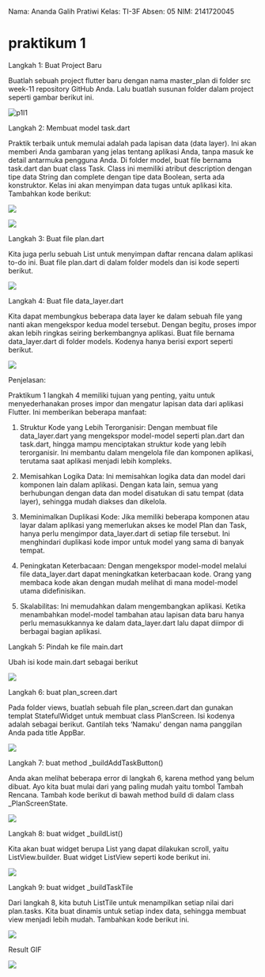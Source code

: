 Nama: Ananda Galih Pratiwi
Kelas: TI-3F
Absen: 05
NIM: 2141720045

# praktikum 1

Langkah 1: Buat Project Baru

Buatlah sebuah project flutter baru dengan nama master_plan di folder src week-11 repository GitHub Anda. Lalu buatlah susunan folder dalam project seperti gambar berikut ini.

![p1l1](/WEEK-11/docs/praktikum-01/langkah-01.png)

Langkah 2: Membuat model task.dart

Praktik terbaik untuk memulai adalah pada lapisan data (data layer). Ini akan memberi Anda gambaran yang jelas tentang aplikasi Anda, tanpa masuk ke detail antarmuka pengguna Anda. Di folder model, buat file bernama task.dart dan buat class Task. Class ini memiliki atribut description dengan tipe data String dan complete dengan tipe data Boolean, serta ada konstruktor. Kelas ini akan menyimpan data tugas untuk aplikasi kita. Tambahkan kode berikut:

![](/WEEK-11/docs/praktikum-01/langkah-02.png)

![](/WEEK-11/docs/praktikum-01/langkah-02-kode.png)

Langkah 3: Buat file plan.dart

Kita juga perlu sebuah List untuk menyimpan daftar rencana dalam aplikasi to-do ini. Buat file plan.dart di dalam folder models dan isi kode seperti berikut.

![](/WEEK-11/docs/praktikum-01/langkah-03.png)

Langkah 4: Buat file data_layer.dart

Kita dapat membungkus beberapa data layer ke dalam sebuah file yang nanti akan mengekspor kedua model tersebut. Dengan begitu, proses impor akan lebih ringkas seiring berkembangnya aplikasi. Buat file bernama data_layer.dart di folder models. Kodenya hanya berisi export seperti berikut.

![](/WEEK-11/docs/praktikum-01/langkah-04.png)

Penjelasan:

Praktikum 1 langkah 4 memiliki tujuan yang penting, yaitu untuk menyederhanakan proses impor dan mengatur lapisan data dari aplikasi Flutter. Ini memberikan beberapa manfaat:

1. Struktur Kode yang Lebih Terorganisir: Dengan membuat file data_layer.dart yang mengekspor model-model seperti plan.dart dan task.dart, hingga mampu menciptakan struktur kode yang lebih terorganisir. Ini membantu dalam mengelola file dan komponen aplikasi, terutama saat aplikasi menjadi lebih kompleks.

2. Memisahkan Logika Data: Ini memisahkan logika data dan model dari komponen lain dalam aplikasi. Dengan kata lain, semua yang berhubungan dengan data dan model disatukan di satu tempat (data layer), sehingga mudah diakses dan dikelola.

3. Meminimalkan Duplikasi Kode: Jika memiliki beberapa komponen atau layar dalam aplikasi yang memerlukan akses ke model Plan dan Task, hanya perlu mengimpor data_layer.dart di setiap file tersebut. Ini menghindari duplikasi kode impor untuk model yang sama di banyak tempat.

4. Peningkatan Keterbacaan: Dengan mengekspor model-model melalui file data_layer.dart dapat meningkatkan keterbacaan kode. Orang yang membaca kode akan dengan mudah melihat di mana model-model utama didefinisikan.

5. Skalabilitas: Ini memudahkan dalam mengembangkan aplikasi. Ketika menambahkan model-model tambahan atau lapisan data baru hanya perlu memasukkannya ke dalam data_layer.dart lalu dapat diimpor di berbagai bagian aplikasi.

Langkah 5: Pindah ke file main.dart

Ubah isi kode main.dart sebagai berikut

![](/WEEK-11/docs/praktikum-01/langkah-05.png)

Langkah 6: buat plan_screen.dart

Pada folder views, buatlah sebuah file plan_screen.dart dan gunakan templat StatefulWidget untuk membuat class PlanScreen. Isi kodenya adalah sebagai berikut. Gantilah teks ‘Namaku' dengan nama panggilan Anda pada title AppBar.

![](/WEEK-11/docs/praktikum-01/langkah-06.png)

Langkah 7: buat method \_buildAddTaskButton()

Anda akan melihat beberapa error di langkah 6, karena method yang belum dibuat. Ayo kita buat mulai dari yang paling mudah yaitu tombol Tambah Rencana. Tambah kode berikut di bawah method build di dalam class \_PlanScreenState.

![](/WEEK-11/docs/praktikum-01/langkah-07.png)

Langkah 8: buat widget \_buildList()

Kita akan buat widget berupa List yang dapat dilakukan scroll, yaitu ListView.builder. Buat widget ListView seperti kode berikut ini.

![](/WEEK-11/docs/praktikum-01/langkah-08.png)

Langkah 9: buat widget \_buildTaskTile

Dari langkah 8, kita butuh ListTile untuk menampilkan setiap nilai dari plan.tasks. Kita buat dinamis untuk setiap index data, sehingga membuat view menjadi lebih mudah. Tambahkan kode berikut ini.

![](/WEEK-11/docs/praktikum-01/langkah-09.png)

Result GIF

![](/WEEK-11/docs/praktikum-01/langkah-09-result.gif)
